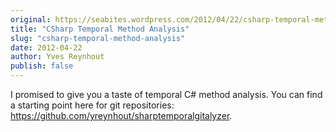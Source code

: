 ```yaml
---
original: https://seabites.wordpress.com/2012/04/22/csharp-temporal-method-analysis/
title: "CSharp Temporal Method Analysis"
slug: "csharp-temporal-method-analysis"
date: 2012-04-22
author: Yves Reynhout
publish: false
---
```

I promised to give you a taste of temporal C\# method analysis. You can find a starting point here for git repositories: <https://github.com/yreynhout/sharptemporalgitalyzer>.

